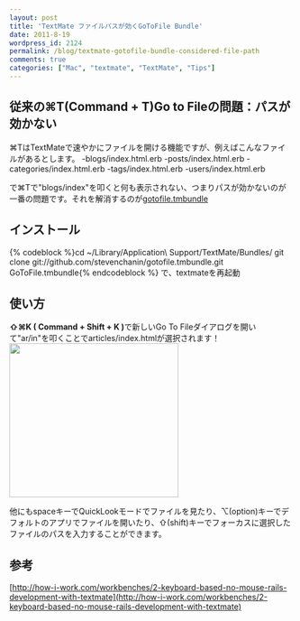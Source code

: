 ```yaml
---
layout: post
title: 'TextMate ファイルパスが効くGoToFile Bundle'
date: 2011-8-19
wordpress_id: 2124
permalink: /blog/textmate-gotofile-bundle-considered-file-path
comments: true
categories: ["Mac", "textmate", "TextMate", "Tips"]
---
```

## 従来の⌘T(Command + T)Go to Fileの問題：パスが効かない
⌘TはTextMateで速やかにファイルを開ける機能ですが、例えばこんなファイルがあるとします。
	-blogs/index.html.erb
	-posts/index.html.erb
	-categories/index.html.erb
	-tags/index.html.erb
	-users/index.html.erb

で⌘Tで"blogs/index"を叩くと何も表示されない、つまりパスが効かないのが一番の問題です。それを解消するのが[gotofile.tmbundle](https://github.com/stevenchanin/gotofile.tmbundle)

## インストール
{% codeblock %}cd ~/Library/Application\ Support/TextMate/Bundles/
git clone git://github.com/stevenchanin/gotofile.tmbundle.git GoToFile.tmbundle{% endcodeblock %}
で、textmateを再起動

## 使い方
<strong>⇧⌘K ( Command + Shift + K )</strong>で新しいGo To Fileダイアログを開いて"ar/in"を叩くことでarticles/index.htmlが選択されます！
<a href="http://www.kinopyo.com/blog/wp-content/uploads/2011/08/Go-To-File-Textmate-Bundle.png"><img class="alignnone size-medium wp-image-2126" title="Go To File Textmate Bundle" src="http://www.kinopyo.com/blog/wp-content/uploads/2011/08/Go-To-File-Textmate-Bundle-300x273.png" alt="" width="300" height="273" /></a>

他にもspaceキーでQuickLookモードでファイルを見たり、⌥(option)キーでデフォルトのアプリでファイルを開いたり、⇧(shift)キーでフォーカスに選択したファイルのパスを入力することができます。

## 参考
[http://how-i-work.com/workbenches/2-keyboard-based-no-mouse-rails-development-with-textmate](http://how-i-work.com/workbenches/2-keyboard-based-no-mouse-rails-development-with-textmate)
